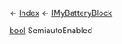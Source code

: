 ← [Index](Api-Index) ← [IMyBatteryBlock](Sandbox.ModAPI.Ingame.IMyBatteryBlock)

[bool](System.Boolean) SemiautoEnabled

